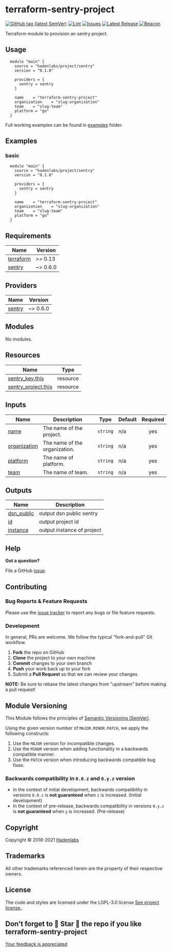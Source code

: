 <!--


  ** DO NOT EDIT THIS FILE
  **
  ** 1) Make all changes to `README.yaml`
  ** 2) Run`make readme` to rebuild this file.
  **
  ** (We maintain HUNDREDS of open source projects. This is how we maintain our sanity.)
  **


  -->

# terraform-sentry-project

[![GitHub tag (latest SemVer)](https://img.shields.io/github/v/tag/hadenlabs/terraform-sentry-project.svg?label=latest&sort=semver)](https://github.com/hadenlabs/terraform-sentry-project/releases) [![Lint](https://github.com/hadenlabs/terraform-sentry-project/actions/workflows/lint.yml/badge.svg?branch=develop)](https://github.com/hadenlabs/terraform-sentry-project/actions) [![Issues](https://img.shields.io/github/issues/hadenlabs/terraform-sentry-project.svg)](https://github.com/hadenlabs/terraform-sentry-project/issues) [![Latest Release](https://img.shields.io/github/release/hadenlabs/terraform-sentry-project.svg)](https://github.com/hadenlabs/terraform-sentry-project/releases) [![Beacon](https://ga-beacon.appspot.com/G-MZEK48EGE8/terraform-sentry-project/readme)](https://github.com/hadenlabs/terraform-sentry-project)

Terraform module to provision an sentry project.

## Usage

```hcl
  module "main" {
    source = "hadenlabs/project/sentry"
    version = "0.1.0"

    providers = {
      sentry = sentry
    }

    name    = "terraform-sentry-project"
    organization    = "slug-organization"
    team    = "slug-team"
    platform = "go"
  }
```

Full working examples can be found in [examples](./examples) folder.

## Examples

### basic

```hcl
  module "main" {
    source = "hadenlabs/project/sentry"
    version = "0.1.0"

    providers = {
      sentry = sentry
    }

    name    = "terraform-sentry-project"
    organization    = "slug-organization"
    team    = "slug-team"
    platform = "go"
  }
```

 <!-- BEGIN_TF_DOCS -->

## Requirements

| Name                                                                     | Version  |
| ------------------------------------------------------------------------ | -------- |
| <a name="requirement_terraform"></a> [terraform](#requirement_terraform) | >= 0.13  |
| <a name="requirement_sentry"></a> [sentry](#requirement_sentry)          | ~> 0.6.0 |

## Providers

| Name                                                      | Version  |
| --------------------------------------------------------- | -------- |
| <a name="provider_sentry"></a> [sentry](#provider_sentry) | ~> 0.6.0 |

## Modules

No modules.

## Resources

| Name | Type |
| --- | --- |
| [sentry_key.this](https://registry.terraform.io/providers/jianyuan/sentry/latest/docs/resources/key) | resource |
| [sentry_project.this](https://registry.terraform.io/providers/jianyuan/sentry/latest/docs/resources/project) | resource |

## Inputs

| Name | Description | Type | Default | Required |
| --- | --- | --- | --- | :-: |
| <a name="input_name"></a> [name](#input_name) | The name of the project. | `string` | n/a | yes |
| <a name="input_organization"></a> [organization](#input_organization) | The name of the organization. | `string` | n/a | yes |
| <a name="input_platform"></a> [platform](#input_platform) | The name of platform. | `string` | n/a | yes |
| <a name="input_team"></a> [team](#input_team) | The name of team. | `string` | n/a | yes |

## Outputs

| Name                                                              | Description                |
| ----------------------------------------------------------------- | -------------------------- |
| <a name="output_dsn_public"></a> [dsn_public](#output_dsn_public) | output dsn public sentry   |
| <a name="output_id"></a> [id](#output_id)                         | output project id          |
| <a name="output_instance"></a> [instance](#output_instance)       | output instance of project |

<!-- END_TF_DOCS -->

## Help

**Got a question?**

File a GitHub [issue](https://github.com/hadenlabs/terraform-sentry-project/issues).

## Contributing

### Bug Reports & Feature Requests

Please use the [issue tracker](https://github.com/hadenlabs/terraform-sentry-project/issues) to report any bugs or file feature requests.

### Development

In general, PRs are welcome. We follow the typical "fork-and-pull" Git workflow.

1.  **Fork** the repo on GitHub
2.  **Clone** the project to your own machine
3.  **Commit** changes to your own branch
4.  **Push** your work back up to your fork
5.  Submit a **Pull Request** so that we can review your changes

**NOTE:** Be sure to rebase the latest changes from "upstream" before making a pull request!

## Module Versioning

This Module follows the principles of [Semantic Versioning (SemVer)](https://semver.org/).

Using the given version number of `MAJOR.MINOR.PATCH`, we apply the following constructs:

1. Use the `MAJOR` version for incompatible changes.
1. Use the `MINOR` version when adding functionality in a backwards compatible manner.
1. Use the `PATCH` version when introducing backwards compatible bug fixes.

### Backwards compatibility in `0.0.z` and `0.y.z` version

- In the context of initial development, backwards compatibility in versions `0.0.z` is **not guaranteed** when `z` is increased. (Initial development)
- In the context of pre-release, backwards compatibility in versions `0.y.z` is **not guaranteed** when `y` is increased. (Pre-release)

## Copyright

Copyright © 2018-2021 [Hadenlabs](https://hadenlabs.com)

## Trademarks

All other trademarks referenced herein are the property of their respective owners.

## License

The code and styles are licensed under the LGPL-3.0 license [See project license.](LICENSE).

## Don't forget to 🌟 Star 🌟 the repo if you like terraform-sentry-project

[Your feedback is appreciated](https://github.com/hadenlabs/terraform-sentry-project/issues)
